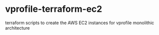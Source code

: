 # vprofile-terraform-ec2
terraform scripts to create the AWS EC2 instances for vprofile monolithic architecture
